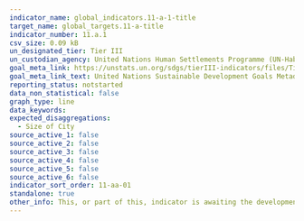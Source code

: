 ```yaml
---
indicator_name: global_indicators.11-a-1-title
target_name: global_targets.11-a-title
indicator_number: 11.a.1
csv_size: 0.09 kB
un_designated_tier: Tier III
un_custodian_agency: United Nations Human Settlements Programme (UN-Habitat)
goal_meta_link: https://unstats.un.org/sdgs/tierIII-indicators/files/Tier3-11-a-01.pdf
goal_meta_link_text: United Nations Sustainable Development Goals Metadata (PDF 4.0 MB)
reporting_status: notstarted
data_non_statistical: false
graph_type: line
data_keywords:  
expected_disaggregations:
  - Size of City
source_active_1: false
source_active_2: false
source_active_3: false
source_active_4: false
source_active_5: false
source_active_6: false
indicator_sort_order: 11-aa-01
standalone: true
other_info: This, or part of this, indicator is awaiting the development of internationally established methodology and standards (classified by the UN as tier 3). 
---
```

